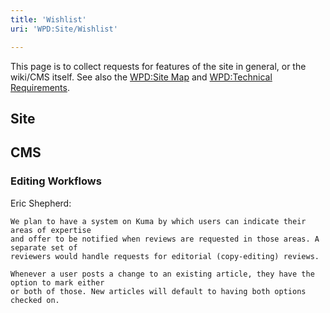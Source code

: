 ```yaml
---
title: 'Wishlist'
uri: 'WPD:Site/Wishlist'

---
```

This page is to collect requests for features of the site in general, or the wiki/CMS itself. See also the [WPD:Site Map](/WPD:Site_Map) and [WPD:Technical Requirements](/WPD:Technical_Requirements).

## Site

## CMS

### Editing Workflows

Eric Shepherd:

    We plan to have a system on Kuma by which users can indicate their areas of expertise
    and offer to be notified when reviews are requested in those areas. A separate set of
    reviewers would handle requests for editorial (copy-editing) reviews.

    Whenever a user posts a change to an existing article, they have the option to mark either
    or both of those. New articles will default to having both options checked on.
